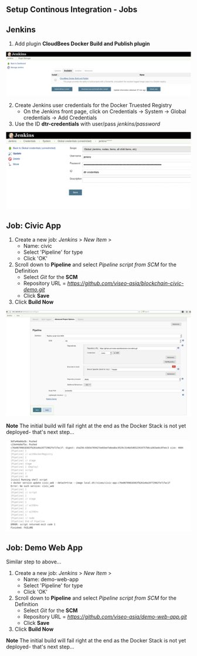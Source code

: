 ## Setup Continous Integration - Jobs


## Jenkins
1. Add plugin **CloudBees Docker Build and Publish plugin**

![Jenkins Cloudbees Plugin](images/jenkins-cloudbees-plugin.png)

2. Create Jenkins user credentials for the Docker Truested Registry
    - On the Jenkins front page, click on Credentials -> System -> Global credentials -> Add Credentials
3. Use the ID **dtr-credentials** with user/pass *jenkins/password*

![DTR Crednetials](images/dtr-credentials.png)

## Job: Civic App

1. Create a new job: *Jenkins* > *New Item* >
    - Name: civic
    - Select 'Pipeline' for type
    - Click 'OK'
4. Scroll down to **Pipeline** and select *Pipeline script from SCM* for the Definition
    - Select *Git* for the **SCM**
    - Repository URL = *https://github.com/viseo-asia/blockchain-civic-demo.git*
    - Click **Save**
5. Click **Build Now**

![Cvici Pipeline](images/civic-pipeline.png)

**Note** The initial build will fail right at the end as the Docker Stack is not yet deployed- that's next step...

![Initial Build Failure](images/initial-build-failure.png)

## Job: Demo Web App

Similar step to above...

1. Create a new job: *Jenkins* > *New Item* >
    - Name: demo-web-app
    - Select 'Pipeline' for type
    - Click 'OK'
4. Scroll down to **Pipeline** and select *Pipeline script from SCM* for the Definition
    - Select *Git* for the **SCM**
    - Repository URL = *https://github.com/viseo-asia/demo-web-app.git*
    - Click **Save**
5. Click **Build Now**

**Note** The initial build will fail right at the end as the Docker Stack is not yet deployed- that's next step...




